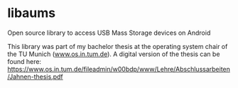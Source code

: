 libaums
=======

Open source library to access USB Mass Storage devices on Android

This library was part of my bachelor thesis at the operating system chair of the TU Munich (www.os.in.tum.de). A digital version of the thesis can be found here: https://www.os.in.tum.de/fileadmin/w00bdp/www/Lehre/Abschlussarbeiten/Jahnen-thesis.pdf
